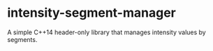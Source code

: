 # intensity-segment-manager
A simple C++14 header-only library that manages intensity values by segments.
